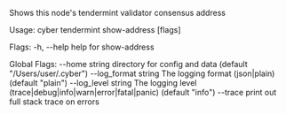 Shows this node's tendermint validator consensus address

Usage:
  cyber tendermint show-address [flags]

Flags:
  -h, --help   help for show-address

Global Flags:
      --home string         directory for config and data (default "/Users/user/.cyber")
      --log_format string   The logging format (json|plain) (default "plain")
      --log_level string    The logging level (trace|debug|info|warn|error|fatal|panic) (default "info")
      --trace               print out full stack trace on errors
